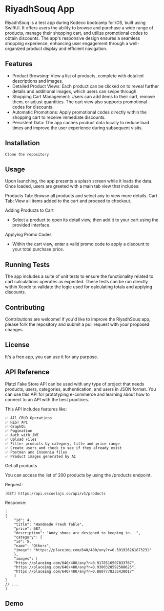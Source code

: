 
# RiyadhSouq App
RiyadhSouq is a test app during Kodeco bootcamp for iOS, built using SwiftUI. It offers users the ability to browse and purchase a wide range of products, manage their shopping cart, and utilize promotional codes to obtain discounts. The app's responsive design ensures a seamless shopping experience, enhancing user engagement through a well-organized product display and efficient navigation.


## Features

- Product Browsing: View a list of products, complete with detailed descriptions and images.
- Detailed Product Views: Each product can be clicked on to reveal further details and additional images, which users can swipe through.
- Shopping Cart Management: Users can add items to their cart, remove them, or adjust quantities. The cart view also supports promotional codes for discounts.
- Automatic Promotions: Apply promotional codes directly within the shopping cart to receive immediate discounts.
- Persistent Data: The app caches product data locally to reduce load times and improve the user experience during subsequent visits.


## Installation

    Clone the repository
    
## Usage

Upon launching, the app presents a splash screen while it loads the data. Once loaded, users are greeted with a main tab view that includes:

Products Tab: Browse all products and select any to view more details.
Cart Tab: View all items added to the cart and proceed to checkout.

Adding Products to Cart
- Select a product to open its detail view, then add it to your cart using the provided interface.

Applying Promo Codes
- Within the cart view, enter a valid promo code to apply a discount to your total purchase price.


## Running Tests

The app includes a suite of unit tests to ensure the functionality related to cart calculations operates as expected. These tests can be run directly within Xcode to validate the logic used for calculating totals and applying discounts.


## Contributing

Contributions are welcome! If you'd like to improve the RiyadhSouq app, please fork the repository and submit a pull request with your proposed changes.
## License

It's a free app, you can use it for any purpose.
## API Reference

Platzi Fake Store API can be used with any type of project that needs products, users, categories, authentication, and users in JSON format. You can use this API for prototyping e-commerce and learning about how to connect to an API with the best practices.

This API includes features like:

    ✅ All CRUD Operations
    ✅ REST API
    ✅ GraphQL
    ✅ Pagination
    ✅ Auth with JWT
    ✅ Upload Files
    ✅ Filter products by category, title and price range
    ✅ Create users and check to see if they already exist
    ✅ Postman and Insomnia files
    ✅ Product images generated by AI

Get all products

You can access the list of 200 products by using the /products endpoint.

Request:

    [GET] https://api.escuelajs.co/api/v1/products

Response:

    [
    {
        "id": 4,
        "title": "Handmade Fresh Table",
        "price": 687,
        "description": "Andy shoes are designed to keeping in...",
        "category": {
        "id": 5,
        "name": "Others",
        "image": "https://placeimg.com/640/480/any?r=0.591926261873231"
        },
        "images": [
        "https://placeimg.com/640/480/any?r=0.9178516507833767",
        "https://placeimg.com/640/480/any?r=0.9300320592588625",
        "https://placeimg.com/640/480/any?r=0.8807778235430017"
        ]
    }
    // ...
    ]

## Demo



